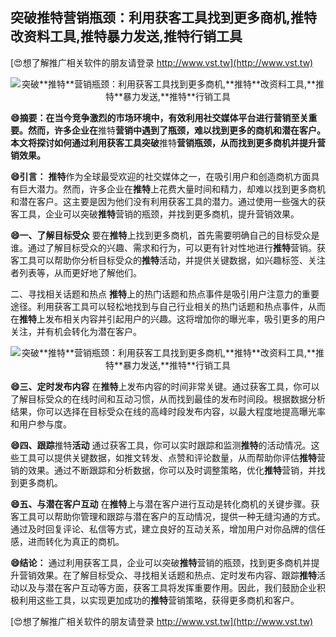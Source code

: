 ## **突破**推特**营销瓶颈：利用获客工具找到更多商机,**推特**改资料工具,**推特**暴力发送,**推特**行销工具**

[😍想了解推广相关软件的朋友请登录 http://www.vst.tw](http://www.vst.tw)

 <center><img src="https://vst.tw/MP4/tuiguang/png/1.png" alt="突破**推特**营销瓶颈：利用获客工具找到更多商机,**推特**改资料工具,**推特**暴力发送,**推特**行销工具"></center>

**😄摘要：在当今竞争激烈的市场环境中，有效利用社交媒体平台进行营销至关重要。然而，许多企业在**推特**营销中遇到了瓶颈，难以找到更多的商机和潜在客户。本文将探讨如何通过利用获客工具突破**推特**营销瓶颈，从而找到更多商机并提升营销效果。**

**😄引言：**
**推特**作为全球最受欢迎的社交媒体之一，在吸引用户和创造商机方面具有巨大潜力。然而，许多企业在**推特**上花费大量时间和精力，却难以找到更多商机和潜在客户。这主要是因为他们没有利用获客工具的潜力。通过使用一些强大的获客工具，企业可以突破**推特**营销的瓶颈，并找到更多商机，提升营销效果。

**😄一、了解目标受众**
要在**推特**上找到更多商机，首先需要明确自己的目标受众是谁。通过了解目标受众的兴趣、需求和行为，可以更有针对性地进行**推特**营销。获客工具可以帮助你分析目标受众的**推特**活动，并提供关键数据，如兴趣标签、关注者列表等，从而更好地了解他们。

二、寻找相关话题和热点
**推特**上的热门话题和热点事件是吸引用户注意力的重要途径。利用获客工具可以轻松地找到与自己行业相关的热门话题和热点事件，从而在**推特**上发布相关内容并引起用户的兴趣。这将增加你的曝光率，吸引更多的用户关注，并有机会转化为潜在客户。

 <center><img src="https://vst.tw/MP4/tuiguang/png/5.png" alt="突破**推特**营销瓶颈：利用获客工具找到更多商机,**推特**改资料工具,**推特**暴力发送,**推特**行销工具"></center>

**😄三、定时发布内容**
在**推特**上发布内容的时间非常关键。通过获客工具，你可以了解目标受众的在线时间和互动习惯，从而找到最佳的发布时间段。根据数据分析结果，你可以选择在目标受众在线的高峰时段发布内容，以最大程度地提高曝光率和用户参与度。

**😄四、跟踪**推特**活动**
通过获客工具，你可以实时跟踪和监测**推特**的活动情况。这些工具可以提供关键数据，如推文转发、点赞和评论数量，从而帮助你评估**推特**营销的效果。通过不断跟踪和分析数据，你可以及时调整策略，优化**推特**营销，并找到更多商机。

**😄五、与潜在客户互动**
在**推特**上与潜在客户进行互动是转化商机的关键步骤。获客工具可以帮助你管理和跟踪与潜在客户的互动情况，提供一种无缝沟通的方式。通过及时回复评论、私信等方式，建立良好的互动关系，增加用户对你品牌的信任感，进而转化为真正的商机。

**😄结论：**
通过利用获客工具，企业可以突破**推特**营销的瓶颈，找到更多商机并提升营销效果。在了解目标受众、寻找相关话题和热点、定时发布内容、跟踪**推特**活动以及与潜在客户互动等方面，获客工具将发挥重要作用。因此，我们鼓励企业积极利用这些工具，以实现更加成功的**推特**营销策略，获得更多商机和客户。

[😍想了解推广相关软件的朋友请登录 http://www.vst.tw](http://www.vst.tw)



